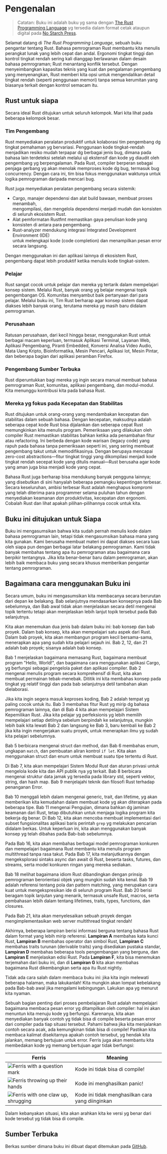 # Pengenalan

> Catatan: Buku ini adalah buku yg sama dengan [The Rust Programming
> Language][nsprust] yg tersedia dalam format cetak ataupun digital pada [No Starch
> Press][nsp].

[nsprust]: https://nostarch.com/rust-programming-language-2nd-edition
[nsp]: https://nostarch.com/

Selamat datang di _The Rust Programming Language_, sebuah buku pengantar tentang Rust.
Bahasa pemrograman Rust membantu kita menulis perangkat lunak yang lebih cepat dan andal.
Ergonomi tingkat tinggi dan kontrol tingkat rendah sering kali dianggap berlawanan
dalam desain bahasa pemrograman; Rust menantang konflik tersebut. Dengan menyeimbangkan
kapasitas teknis yang kuat dan pengalaman pengembang yang menyenangkan, Rust memberi kita
opsi untuk mengendalikan detail tingkat rendah (seperti penggunaan memori) tanpa semua
kerumitan yang biasanya terkait dengan kontrol semacam itu.

## Rust untuk siapa

Secara ideal Rust ditujukan untuk seluruh kelompok. Mari kita lihat pada beberapa
kelompok besar.

### Tim Pengembang

Rust menyediakan peralatan produktif untuk kolaborasi tim pengembang dg tingkat
pemahaman yg bervariasi. Penggunaan kode tingkat-rendah menjadikan resiko mudah
terpapar dg berbagai jenis bug, dimana pada bahasa lain terdeteksi setelah
melalui uji ekstensif dan kode yg diaudit oleh pengembang yg berpengalaman.
Pada Rust, compiler berperan sebagai penjaga gerbang yg akan menolak memproses
kode dg bug, termasuk bug concurrency. Dengan cara ini, tim bisa fokus
menggunakan waktunya untuk logika pemrograman daripada mencari bug.

Rust juga menyediakan peralatan pengembang secara sistemik:

- Cargo, manajer dependensi dan alat build bawaan, membuat proses menambah,  
  mengompilasi, dan mengelola dependensi menjadi mudah dan konsisten di seluruh ekosistem Rust.
- Alat pemformatan Rustfmt memastikan gaya penulisan kode yang konsisten di antara para pengembang.
- Rust-analyzer mendukung integrasi Integrated Development Environment (IDE)  
  untuk melengkapi kode (code completion) dan menampilkan pesan error secara langsung.

Dengan menggunakan ini dan aplikasi lainnya di ekosistem Rust, pengembang dapat
lebih produktif ketika menulis kode tingkat-sistem.

### Pelajar

Rust sangat cocok untuk pelajar dan mereka yg tertarik dalam mempelajari konsep
sistem. Melalui Rust, banyak orang yg belajar mengenai topik pengembangan OS.
Komunitas menyambut baik pertanyaan dari para pelajar. Melalui buku ini, Tim
Rust berharap agar konsep sistem dapat diakses lebih banyak orang, terutama
mereka yg masih baru didalam pemrograman.

### Perusahaan

Ratusan perusahaan, dari kecil hingga besar, menggunakan Rust untuk berbagai
macam keperluan, termasuk Aplikasi Terminal, Layanan Web, Aplikasi Pengembang,
Piranti Embedded, Konversi Analisa Video Audio, Mata Uang Kripto,
Bioinformatika, Mesin Pencari, Aplikasi Iot, Mesin Pintar, dan beberapa bagian
dari aplikasi peramban Firefox.

### Pengembang Sumber Terbuka

Rust diperuntukkan bagi mereka yg ingin secara manual membuat bahasa
pemrograman Rust, komunitas, aplikasi pengembang, dan modul-modul. Kita
menunggu kontribusi kita pada bahasa Rust.

### Mereka yg fokus pada Kecepatan dan Stabilitas

Rust ditujukan untuk orang-orang yang mendambakan kecepatan dan stabilitas dalam sebuah bahasa.
Dengan kecepatan, maksudnya adalah seberapa cepat kode Rust bisa dijalankan dan seberapa cepat
Rust memungkinkan kita menulis program. Pemeriksaan yang dilakukan oleh compiler Rust memastikan
stabilitas bahkan ketika ada penambahan fitur atau refactoring. Ini berbeda dengan kode warisan
(legacy code) yang rapuh pada bahasa tanpa pemeriksaan seperti ini, yang sering membuat pengembang
takut untuk memodifikasinya. Dengan berupaya mencapai zero-cost abstractions—fitur tingkat tinggi
yang dikompilasi menjadi kode tingkat rendah secepat kode yang ditulis manual—Rust berusaha agar
kode yang aman juga bisa menjadi kode yang cepat.

Bahasa Rust juga berharap bisa mendukung banyak pengguna lainnya; yang disebutkan di sini hanyalah
beberapa pemangku kepentingan terbesar. Secara keseluruhan, ambisi terbesar Rust adalah menghapus
kompromi yang telah diterima para programmer selama puluhan tahun dengan menyediakan keamanan _dan_
produktivitas, kecepatan _dan_ ergonomi. Cobalah Rust dan lihat apakah pilihan-pilihannya cocok untuk kita.

## Buku ini ditujukan untuk Siapa

Buku ini mengasumsikan bahwa kita sudah pernah menulis kode dalam bahasa pemrograman lain,
tetapi tidak mengasumsikan bahasa mana yang kita gunakan. Kami berusaha membuat materi ini
dapat diakses secara luas oleh siapa pun dengan berbagai latar belakang pemrograman.
Kami tidak banyak membahas tentang apa itu pemrograman atau bagaimana cara berpikir tentangnya.
Jika kita benar-benar baru dalam pemrograman, akan lebih baik membaca buku yang secara khusus
memberikan pengantar tentang pemrograman.

## Bagaimana cara menggunakan Buku ini

Secara umum, buku ini mengasumsikan kita membacanya secara berurutan dari depan
ke belakang. Bab selanjutnya mendasarkan konsepnya pada Bab sebelumnya, dan Bab
awal tidak akan menjelaskan secara detil mengenai topik tertentu tetapi akan
menjelaskan lebih lanjut topik tersebut pada Bab selanjutnya.

Kita akan menemukan dua jenis bab dalam buku ini: bab konsep dan bab proyek.
Dalam bab konsep, kita akan mempelajari satu aspek dari Rust. Dalam bab proyek,
kita akan membangun program kecil bersama-sama, menerapkan apa yang sudah kita pelajari sejauh ini.
Bab 2, 12, dan 21 adalah bab proyek; sisanya adalah bab konsep.

Bab 1 menjelaskan bagaimana memasang Rust, bagaimana membuat program
"Hello, World!", dan bagaimana cara menggunakan aplikasi Cargo, yg berfungsi
sebagai pengelola paket dan aplikasi compiler. Bab 2 mengenai menulis program
secara komprehensif di Rust, kita akan membuat permainan tebak-menebak.
Dititik ini kita membahas konsep pada tingkat yg relatif tinggi dan pada bab
selanjutnya detil tambahan akan dielaborasi.

Jika kita ingin segera masuk keproses koding, Bab 2 adalah tempat yg paling
cocok untuk itu. Bab 3 membahas fitur Rust yg mirip dg bahasa pemrograman
lainnya, dan di Bab 4 kita akan mempelajari Sistem Kepemilikan Rust. Jika kita
pelajar yg perfeksionis yg lebih memilih mempelajari setiap detilnya sebelum
berpindah ke selanjutnya, mungkin lebih baik kita lewati Bab 2 dan langsung ke
Bab 3, baru kembali ke Bab 2 jika kita ingin mengerjakan suatu proyek, untuk
menerapkan ilmu yg sudah kita pelajari sebelumnya.

Bab 5 berbicara mengenai struct dan method, dan Bab 6 membahas enum, ungkapan
`match`, dan pembuatan aliran kontrol `if let`. Kita akan menggunakan struct
dan enum untuk membuat suatu tipe tertentu di Rust.

Di Bab 7, kita akan mempelajari Sistem Modul Rust dan aturan privasi untuk
mengelola kode kita dan API publik nya yg terkait. Bab 8 berbicara mengenai
struktur data jamak yg tersedia pada library std, seperti vektor, string, dan
hash map. Bab 9 menjelajahi teknik dan filosofi Rust terhadap penanganan Error.

Bab 10 menggali lebih dalam mengenai generic, trait, dan lifetime, yg akan
memberikan kita kemudahan dalam membuat kode yg akan diterapkan pada beberapa
tipe. Bab 11 mengenai Pengujian, dimana bahkan dg jaminan keamanan dari Rust,
tetap dibutuhkan untuk menjaga logika program kita bekerja dg benar. Di Bab 12,
kita akan mencoba membuat implementasi dari subset fungsionalitas aplikasi
baris perintah `grep` yg melakukan pencarian didalam berkas. Untuk keperluan
ini, kita akan menggunakan banyak konsep yg telah dibahas pada Bab-bab
sebelumnya.

Pada Bab 16, kita akan membahas berbagai model pemrograman konkuren dan
mempelajari bagaimana Rust membantu kita menulis program multithread tanpa rasa takut.
Pada Bab 17, kita melanjutkannya dengan mengeksplorasi sintaks async dan await di Rust,
beserta tasks, futures, dan streams, serta model konkuren ringan yang mereka sediakan.

Bab 18 melihat bagaimana idiom Rust dibandingkan dengan prinsip pemrograman
berorientasi objek yang mungkin sudah kita kenal. Bab 19 adalah referensi tentang pola
dan pattern matching, yang merupakan cara kuat untuk mengekspresikan ide di seluruh
program Rust. Bab 20 berisi beragam topik lanjutan yang menarik, termasuk unsafe Rust,
macros, serta pembahasan lebih dalam tentang lifetimes, traits, types, functions, dan closures.

Pada Bab 21, kita akan menyelesaikan sebuah proyek dengan mengimplementasikan
web server multithread tingkat rendah!

Akhirnya, beberapa lampiran berisi informasi berguna tentang bahasa Rust dalam format yang
lebih mirip referensi. **Lampiran A** membahas kata kunci Rust, **Lampiran B** membahas
operator dan simbol Rust, **Lampiran C** membahas traits turunan (derivable traits) yang
disediakan pustaka standar, **Lampiran D** membahas beberapa tools pengembangan yang berguna,
dan **Lampiran E** menjelaskan edisi Rust. Pada **Lampiran F**, kita bisa menemukan terjemahan
dari buku ini, dan di **Lampiran G** kita akan membahas bagaimana Rust dikembangkan serta apa itu
Rust nightly.

Tidak ada cara salah dalam membaca buku ini: jika kita ingin melewati beberapa
halaman, maka lakukanlah! Kita mungkin akan lompat kebelakang pada Bab-bab awal
jika mengalami kebingungan. Lakukan apa yg menurut kita nyaman.

<span id="ferris"></span>

Sebuah bagian penting dari proses pembelajaran Rust adalah mempelajari
bagaimana membaca pesan error yg ditampilkan oleh compiler: hal ini akan
menuntun kita menuju kode yg berfungsi. Karenanya, kita akan menyediakan
banyak contoh yg tidak bisa di compile beserta pesan error dari compiler pada
tiap situasi tersebut. Pahami bahwa jika kita menjalankan contoh secara acak,
ada kemungkinan tidak bisa di compile! Pastikan kita membaca kalimat
disekitarnya apakah contoh tersebut, yg hendak kita jalankan, memang bertujuan
untuk error. Ferris juga akan membantu kita membedakan kode yg memang bertujuan
agar tidak berfungsi:

| Ferris                                                                                                           | Meaning                                          |
| ---------------------------------------------------------------------------------------------------------------- |--------------------------------------------------|
| <img src="img/ferris/does_not_compile.svg" class="ferris-explain" alt="Ferris with a question mark"/>            | Kode ini tidak bisa di compile!                  |
| <img src="img/ferris/panics.svg" class="ferris-explain" alt="Ferris throwing up their hands"/>                   | Kode ini menghasilkan panic!                     |
| <img src="img/ferris/not_desired_behavior.svg" class="ferris-explain" alt="Ferris with one claw up, shrugging"/> | Kode ini tidak menghasilkan cara yang diinginkan |

Dalam kebanyakan situasi, kita akan arahkan kita ke versi yg benar dari kode
tersebut yg tidak bisa di compile.

## Sumber Terbuka

Berkas sumber dimana buku ini dibuat dapat ditemukan pada
[GitHub][book].

[book]: https://github.com/rust-lang/book/tree/main/src
